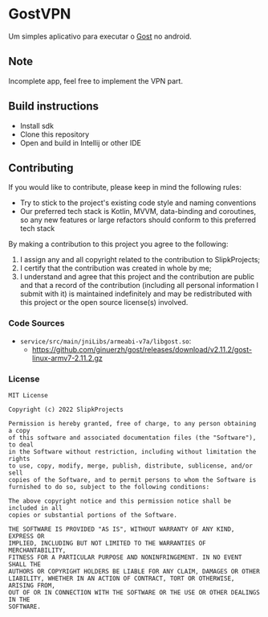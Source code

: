 GostVPN
=============

Um simples aplicativo para executar o [Gost](https://github.com/ginuerzh/gost) no android.

## Note
Incomplete app, feel free to implement the VPN part.

## Build instructions
- Install sdk
- Clone this repository
- Open and build in Intellij or other IDE

## Contributing
If you would like to contribute, please keep in mind the following rules:
- Try to stick to the project's existing code style and naming conventions
- Our preferred tech stack is Kotlin, MVVM, data-binding and coroutines, so any new features or large refactors should conform to this preferred tech stack

By making a contribution to this project you agree to the following:

1. I assign any and all copyright related to the contribution to SlipkProjects;
2. I certify that the contribution was created in whole by me;
3. I understand and agree that this project and the contribution are public and that a record of the contribution (including all personal information I submit with it) is maintained indefinitely and may be redistributed with this project or the open source license(s) involved.

### Code Sources
* `service/src/main/jniLibs/armeabi-v7a/libgost.so`:
    * https://github.com/ginuerzh/gost/releases/download/v2.11.2/gost-linux-armv7-2.11.2.gz

### License
```
MIT License

Copyright (c) 2022 SlipkProjects

Permission is hereby granted, free of charge, to any person obtaining a copy
of this software and associated documentation files (the "Software"), to deal
in the Software without restriction, including without limitation the rights
to use, copy, modify, merge, publish, distribute, sublicense, and/or sell
copies of the Software, and to permit persons to whom the Software is
furnished to do so, subject to the following conditions:

The above copyright notice and this permission notice shall be included in all
copies or substantial portions of the Software.

THE SOFTWARE IS PROVIDED "AS IS", WITHOUT WARRANTY OF ANY KIND, EXPRESS OR
IMPLIED, INCLUDING BUT NOT LIMITED TO THE WARRANTIES OF MERCHANTABILITY,
FITNESS FOR A PARTICULAR PURPOSE AND NONINFRINGEMENT. IN NO EVENT SHALL THE
AUTHORS OR COPYRIGHT HOLDERS BE LIABLE FOR ANY CLAIM, DAMAGES OR OTHER
LIABILITY, WHETHER IN AN ACTION OF CONTRACT, TORT OR OTHERWISE, ARISING FROM,
OUT OF OR IN CONNECTION WITH THE SOFTWARE OR THE USE OR OTHER DEALINGS IN THE
SOFTWARE.
```